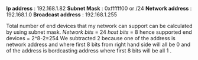 **Ip address**          : 192.168.1.82
**Subnet Mask**         : 0xffffff00 or /24
**Network address**     : 192.168.1.0
**Broadcast address**   :  192.168.1.255


Total number of end devices that my network can support can be calculated by using 
subnet mask. 
*Network bits* = 24
*host bits*    = 8 
hence supported end devices = 2^8-2=254
We subtracted 2 because one of the address is network address and where first 8
bits from right hand side will all be 0 and of the address is bordcasting address
where first 8 bits will be all 1 . 
